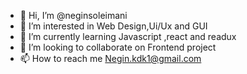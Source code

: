 - 👋 Hi, I’m @neginsoleimani
- 👀 I’m interested in Web Design,Ui/Ux and GUI
- 🌱 I’m currently learning Javascript ,react and readux
- 💞️ I’m looking to collaborate on Frontend project
- 📫 How to reach me Negin.kdk1@gmail.com

<!---
neginsoleimani/neginsoleimani is a ✨ special ✨ repository because its `README.md` (this file) appears on your GitHub profile.
You can click the Preview link to take a look at your changes.
--->
